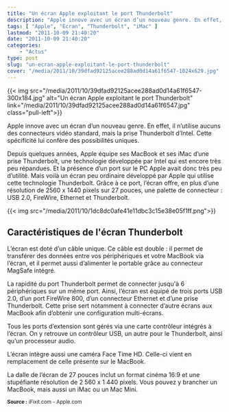```yaml
---
title: "Un écran Apple exploitant le port Thunderbolt"
description: "Apple innove avec un écran d’un nouveau genre. En effet, il utilise la prise Thunderbolt d’Intel. Cette spécificité lui confère des possibilités uniques."
tags: [ "Apple", "Ecran", "Thunderbolt", "iMac" ]
lastmod: "2011-10-09 21:40:20"
date: "2011-10-09 21:40:20"
categories:
    - "Actus"
type: post
slug: "un-ecran-apple-exploitant-le-port-thunderbolt"
cover: "/media/2011/10/39dfad92125acee288ad0d14a61f6547-1024x629.jpg"
---
```


{{< img src="/media/2011/10/39dfad92125acee288ad0d14a61f6547-300x184.jpg" alt="Un écran Apple exploitant le port Thunderbolt" link="/media/2011/10/39dfad92125acee288ad0d14a61f6547.jpg" class="pull-left">}}

Apple innove avec un écran d’un nouveau genre. En effet, il n’utilise aucuns des connecteurs vidéo standard, mais la prise Thunderbolt d’Intel. Cette spécificité lui confère des possibilités uniques.

<!--more-->

Depuis quelques années, Apple équipe ses MacBook et ses iMac d’une prise Thunderbolt, une technologie développée par Intel qui est encore très peu répandues. Et la présence d’un port sur le PC Apple avait donc très peu d’utilité. Mais voilà un écran peu ordinaire développé par Apple qui utilise cette technologie Thunderbolt. Grâce à ce port, l’écran offre, en plus d’une résolution de 2560 x 1440 pixels sur 27 pouces, une palette de connecteur : USB 2.0, FireWire, Ethernet et Thunderbolt.

{{< img src="/media/2011/10/1dc8dc0afe41e11dbc3c15e38e05f1ff.png">}}

## Caractéristiques de l'écran Thunderbolt

L’écran est doté d’un câble unique. Ce câble est double : il permet de transférer des données entre vos périphériques et votre MacBook via l’écran, et il permet aussi d’alimenter le portable grâce au connecteur MagSafe intégré.

La rapidité du port Thunderbolt permet de connecter jusqu'à 6 périphériques sur un même port. Ainsi, l’écran est équipé de trois ports USB 2.0, d’un port FireWire 800, d’un connecteur Ethernet et d’une prise Thunderbolt. Cette prise sert notamment à connecter d’autre écrans aux MacBook afin d’obtenir une configuration multi-écrans.

Tous les ports d’extension sont gérés via une carte contrôleur intégrés à l’écran. On y retrouve un contrôleur USB, un autre pour le Thunderbolt, ainsi qu’un processeur audio.

L’écran intègre aussi une caméra Face Time HD. Celle-ci vient en remplacement de celle présente sur le MacBook.

La dalle de l’écran de 27 pouces inclut un format cinéma 16:9 et une stupéfiante résolution de 2 560 x 1 440 pixels. Vous pouvez y brancher un MacBook, mais aussi un iMac ou un Mac Mini.

<small class="pull-right">**Source :** iFixit.com - Apple.com</small>
